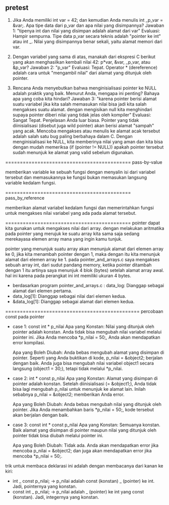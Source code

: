 ## pretest

1. Jika Anda memiliki int var = 42; dan kemudian Anda menulis int _p_var = &var;. Apa tipe data dari p_var dan apa nilai yang disimpannya?
   Jawaban 1: "tipenya int dan nilai yang disimpan adalah alamat dari var"
   Evaluasi: Hampir sempurna. Tipe data p_var secara teknis adalah "pointer ke int" atau int _. Nilai yang disimpannya benar sekali, yaitu alamat memori dari var.

2. Dengan variabel yang sama di atas, manakah dari ekspresi C berikut yang akan menghasilkan kembali nilai 42: p*var, &var, \_p_var, atau &p_var?
   Jawaban 2: "p_var"
   Evaluasi: Tepat. Operator * (dereference) adalah cara untuk "mengambil nilai" dari alamat yang ditunjuk oleh pointer.

3. Rencana Anda menyebutkan bahwa menginisialisasi pointer ke NULL adalah praktik yang baik. Menurut Anda, mengapa ini penting? Bahaya apa yang coba kita hindari?
   Jawaban 3: "karena pointer berisi alamat suatu variabel jika kita salah memasukan nilai bisa jadi kita salah mengakses suatu alamat. dengan mengisikan null kita menghindari supaya pointer diberi nilai yang tidak jelas oleh kompiler"
   Evaluasi: Sangat Tepat. Penjelasan Anda luar biasa. Pointer yang tidak diinisialisasi (disebut juga wild pointer) akan berisi alamat "sampah" yang acak. Mencoba mengakses atau menulis ke alamat acak tersebut adalah salah satu bug paling berbahaya dalam C. Dengan menginisialisasi ke NULL, kita memberinya nilai yang aman dan kita bisa dengan mudah memeriksa (if (pointer != NULL)) apakah pointer tersebut sudah menunjuk ke alamat yang valid sebelum digunakan.

===========================================
pass-by-value

memberikan variable ke sebuah fungsi dengan menyalin isi dari variabel tersebut dan memasukannya ke fungsi bukan memasukan langsung variable kedalam fungsi.

===========================================
pass_by_reference

memberikan alamat variabel kedalam fungsi dan memerintahkan fungsi untuk mengakses nilai variabel yang ada pada alamat tersebut.

===========================================
pointer dapat kita gunakan untuk mengakses nilai dari array. dengan melakukan aritmatika pada pointer yang merujuk ke suatu array kita sama saja sedang merekayasa elemen array mana yang ingin kamu tunjuk.

pointer yang menunjuk suatu array akan menunjuk alamat dari elemen array ke 0, jika kita menambah pointer dengan 1, maka dengan itu kita menunjuk alamat dari elemen array ke 1. pada pointer_and_arrays.c saya mengakses sebuah array int, dari sudut pandang memory, ketika pointer ditambah dengan 1 itu artinya saya menunjuk 4 blok (bytes) setelah alamat array awal. hal ini karena pada perangkat ini int memiliki ukuran 4 bytes.

- berdasarkan program pointer_and_arrays.c :
  data_log: Dianggap sebagai alamat dari elemen pertama.
- data_log[1]: Dianggap sebagai nilai dari elemen kedua.
- &data_log[1]: Dianggap sebagai alamat dari elemen kedua.

==============================================
percobaan const pada pointer

- case 1: const int \* p_nilai
  Apa yang Konstan: Nilai yang ditunjuk oleh pointer adalah konstan. Anda tidak bisa mengubah nilai variabel melalui pointer ini. Jika Anda mencoba \*p_nilai = 50;, Anda akan mendapatkan error kompilasi.

  Apa yang Boleh Diubah: Anda bebas mengubah alamat yang disimpan di pointer. Seperti yang Anda buktikan di kode, p_nilai = &object2; berjalan dengan baik. Anda juga bisa mengubah nilai variabel object1 secara langsung (object1 = 30;), tetapi tidak melalui \*p_nilai.

- case 2: int \* const p_nilai
  Apa yang Konstan: Alamat yang disimpan di pointer adalah konstan. Setelah diinisialisasi (= &object1;), Anda tidak bisa lagi mengubah p_nilai untuk menunjuk ke alamat lain. Inilah sebabnya p_nilai = &object2; memberikan Anda error.

  Apa yang Boleh Diubah: Anda bebas mengubah nilai yang ditunjuk oleh pointer. Jika Anda menambahkan baris \*p_nilai = 50;, kode tersebut akan berjalan dengan baik.

- case 3: const int \* const p_nilai
  Apa yang Konstan: Semuanya konstan. Baik alamat yang disimpan di pointer maupun nilai yang ditunjuk oleh pointer tidak bisa diubah melalui pointer ini.

  Apa yang Boleh Diubah: Tidak ada. Anda akan mendapatkan error jika mencoba p_nilai = &object2; dan juga akan mendapatkan error jika mencoba \*p_nilai = 50;.

trik untuk membaca deklarasi ini adalah dengan membacanya dari kanan ke kiri:

- int _ const p_nilai; -> p_nilai adalah const (konstan) _ (pointer) ke int. Jadi, pointernya yang konstan.
- const int _ p_nilai; -> p_nilai adalah _ (pointer) ke int yang const (konstan). Jadi, integernya yang konstan.
